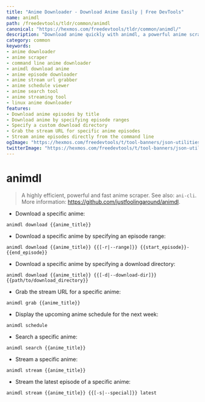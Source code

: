 ```yaml
---
title: "Anime Downloader - Download Anime Easily | Free DevTools"
name: animdl
path: /freedevtools/tldr/common/animdl
canonical: "https://hexmos.com/freedevtools/tldr/common/animdl/"
description: "Download anime quickly with animdl, a powerful anime scraper. Effortlessly download episodes and manage your anime library. Free online tool, no registration required."
category: common
keywords:
- anime downloader
- anime scraper
- command line anime downloader
- animdl download anime
- anime episode downloader
- anime stream url grabber
- anime schedule viewer
- anime search tool
- anime streaming tool
- linux anime downloader
features:
- Download anime episodes by title
- Download anime by specifying episode ranges
- Specify a custom download directory
- Grab the stream URL for specific anime episodes
- Stream anime episodes directly from the command line
ogImage: "https://hexmos.com/freedevtools/t/tool-banners/json-utilities-banner.png"
twitterImage: "https://hexmos.com/freedevtools/t/tool-banners/json-utilities-banner.png"
---
```


# animdl

> A highly efficient, powerful and fast anime scraper.
> See also: `ani-cli`.
> More information: <https://github.com/justfoolingaround/animdl>.

- Download a specific anime:

`animdl download {{anime_title}}`

- Download a specific anime by specifying an episode range:

`animdl download {{anime_title}} {{[-r|--range]}} {{start_episode}}-{{end_episode}}`

- Download a specific anime by specifying a download directory:

`animdl download {{anime_title}} {{[-d|--download-dir]}} {{path/to/download_directory}}`

- Grab the stream URL for a specific anime:

`animdl grab {{anime_title}}`

- Display the upcoming anime schedule for the next week:

`animdl schedule`

- Search a specific anime:

`animdl search {{anime_title}}`

- Stream a specific anime:

`animdl stream {{anime_title}}`

- Stream the latest episode of a specific anime:

`animdl stream {{anime_title}} {{[-s|--special]}} latest`

